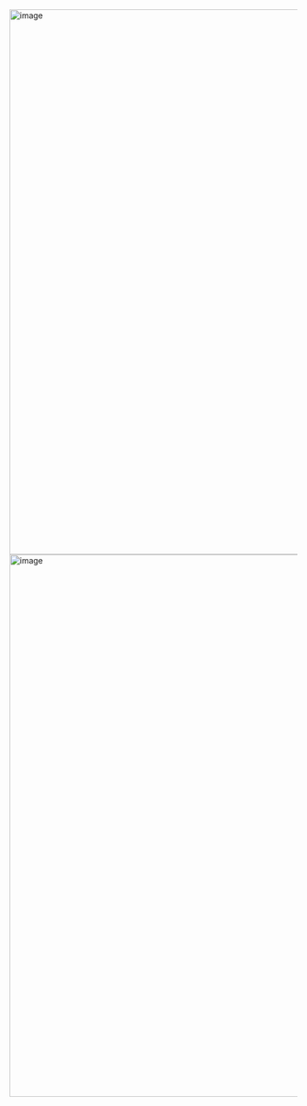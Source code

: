 <img width="955" alt="image" src="https://github.com/user-attachments/assets/6b514f58-5f50-4591-a0d2-1dfa2d9a201e">
<img width="950" alt="image" src="https://github.com/user-attachments/assets/670f55ca-78b4-492b-abd4-2fe7e0aa1187">

